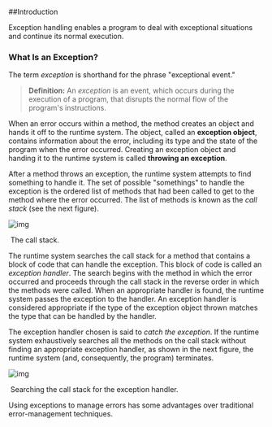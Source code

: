 ##Introduction

Exception handling enables a program to deal with exceptional situations and continue its normal execution.

### What Is an Exception?

The term *exception* is shorthand for the phrase "exceptional event."

> **Definition:** An *exception* is an event, which occurs during the execution of a program, that disrupts the normal flow of the program's instructions.

When an error occurs within a method, the method creates an object and hands it off to the runtime system. The object, called an **exception object**, contains information about the error, including its type and the state of the program when the error occurred. Creating an exception object and handing it to the runtime system is called **throwing an exception**.

After a method throws an exception, the runtime system attempts to find something to handle it. The set of possible "somethings" to handle the exception is the ordered list of methods that had been called to get to the method where the error occurred. The list of methods is known as the *call stack* (see the next figure).

![img](https://lh3.googleusercontent.com/E5sqZAbw-R9OH9rJdN_TrN6OaHyRksivUGo8R3U9V4AulbNDBr5OTKfbYotF_Yu5RRTZ5gluMphM37mOK22IB2T7XKjy--F7jDYteK5KjNl0qAZZCNv5Pu-v1DoJZdQa2LRXJ6DOLo7JZMPvzMdmACWL4BMfpD07U7wKN9QpMLWfRIJ5C1H5lB5BRvBKpuqsSoEvIG6WrT6SAKvY1ftcyGNrBozwiuejeLVJjWn8nGtnWOszjZsT17ZWANHo6XeGHOOg7denjlNRQS4Sc5xZmF_Ydogate2RENUFmOwfZPglNcKBMAKtVy-so19gO46NnR4YGi03CK40w21zbvFvcxWrm2W3Mpk8rg5gOb5Mpl0JTJrb3f-q7iEofAGtPqS-7wlYJhc79QYIk1McZydqNYJYvDfKOpuTlEYMDe8bmXymC0EDZlpCDz9hBS4xytYCF-iiO6lVH8hqBGOzgRxDyvHUoaIdBC2VqATVumsW61dvnDSJ1u2Rsb2suQCF_w34IVrKZ75vy_CpHHnyH8Y-mLoX0u6YfgoOpIP5Hq5gc-L4BRkH6K_S2oub8h-sXPlWx4NiXcFq7LNw8cfquZ1weHPI-93HGmGAs6T2sG9TeMfWW1ioYnvwP3DclDxt47s=w288-h193-no)

​                   							The call stack.

The runtime system searches the call stack for a method that contains a block of code that can handle the exception. This block of code is called an *exception handler*. The search begins with the method in which the error occurred and proceeds through the call stack in the reverse order in which the methods were called. When an appropriate handler is found, the runtime system passes the exception to the handler. An exception handler is considered appropriate if the type of the exception object thrown matches the type that can be handled by the handler.

The exception handler chosen is said to *catch the exception*. If the runtime system exhaustively searches all the methods on the call stack without finding an appropriate exception handler, as shown in the next figure, the runtime system (and, consequently, the program) terminates.

![img](https://lh3.googleusercontent.com/7TB6nfKSK8t0NZdhOuzqfud6ryHeziD0y1wNpQEqEkIHxKBrJ35prdI0VB6Fa-MRCbU6K-b5nNDiUpgzPSia0vL_QB421TR87An6fkDjcZF7Fnxw8Gq1QPpztt7dgRqWKAfNu8v1Vf83RFL9KgkjejOaaLESHG06DANNs76eoUCCe4vNnGMDVlaIcT0iaoarGSra64KTxgGOG-QJ_VUt2M1r8KzZexrWhZOBPnPK5qTWY3TecYmj_lVZ60pyxFooCek3IiEEi9ZCqKhxQNWkGajHFV63bfXQjMjm-IF8S4QdL6Zz8lWiIw3qxDzl8ww2uBZQ-MOj6KbB_ox5kIV95dgDQC0-jry1m1sbYaRP2TD_tBVB-AMMdrg_tGEefS79Ubk5BZvbKDPmaQdiot_sZpkyFLbhi1imddw1qultEu4C0_UfsuXM8FF8kNzYTuo1mDKxbi2oW5fRX-W6asNVL16EqRqkAnVE3o-2fMPDpXLhQZEjKFChTIGknPRF-Xbs2tfNA_VtgGVudpSUKFNB0kPFpO14VCGE-52WNAq04Z6R7VrjX3vG2SqdpaX1XBWtLRMdesyObvuGcjBvZB7nyPNAxNV2HEX7f_DrlidJLRDmAnVJ-erVASuOG_lclTo=w411-h193-no)

​							Searching the call stack for the exception handler.

Using exceptions to manage errors has some advantages over traditional error-management techniques. 